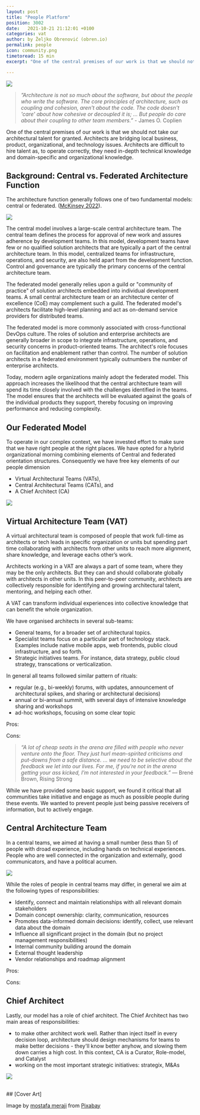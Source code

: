 ```yaml
---
layout: post
title: "People Platform"
position: 3002
date:   2021-10-21 21:12:01 +0100
categories: vat
author: by Željko Obrenović (obren.io)
permalink: people
icon: community.png
timetoread: 15 min
excerpt: "One of the central premises of our work is that we should not take our architectural talent for granted. Architects are bridging local business, product, organizational, and technology issues. Architects are difficult to hire talent as, to operate correctly, they need in-depth technical knowledge and domain-specific and organizational knowledge."

---
```

![](assets/images/arch/construction-4939383_1920.jpg)

> *”Architecture is not so much about the software, but about the people who write the software. The core principles of architecture, such as coupling and cohesion, aren't about the code. The code doesn't 'care' about how cohesive or decoupled it is; ... But people do care about their coupling to other team members.”* - James O. Coplien

One of the central premises of our work is that we should not take our architectural talent for granted. Architects are bridging local business, product, organizational, and technology issues. Architects are difficult to hire talent as, to operate correctly, they need in-depth technical knowledge and domain-specific and organizational knowledge.

## Background: Central vs. Federated Architecture Function

The architecture function generally follows one of two fundamental models: central or federated.
 ([McKinsey 2022](https://www.mckinsey.com/business-functions/mckinsey-digital/our-insights/tech-forward/crafting-the-optimal-model-for-the-it-architecture-organization)).

![](assets/images/SVG-crafting-model.svg)

The central model involves a large-scale central architecture team. The central team defines the process for approval of new work and assures adherence by development teams. In this model, development teams have few or no qualified solution architects that are typically a part of the central architecture team. In this model, centralized teams for infrastructure, operations, and security, are also held apart from the development function. Control and governance are typically the primary concerns of the central architecture team.

The federated model generally relies upon a guild or "community of practice" of solution architects embedded into individual development teams. A small central architecture team or an architecture center of excellence (CoE) may complement such a guild. The federated model's architects facilitate high-level planning and act as on-demand service providers for distributed teams.

The federated model is more commonly associated with cross-functional DevOps culture. The roles of solution and enterprise architects are generally broader in scope to integrate infrastructure, operations, and security concerns in product-oriented teams. The architect's role focuses on facilitation and enablement rather than control. The number of solution architects in a federated environment typically outnumbers the number of enterprise architects.

Today, modern agile organizations mainly adopt the federated model. This approach increases the likelihood that the central architecture team will spend its time closely involved with the challenges identified in the teams. The model ensures that the architects will be evaluated against the goals of the individual products they support, thereby focusing on improving performance and reducing complexity.


## Our Federated Model


To operate in our complex context, we have invested effort to make sure that we have right people at the right places. We have opted for a hybrid organizational morning combining elements of Central and federated orientation structures. Consequently we have free key elements of our people dimension
* Virtual Architectural Teams (VATs),
* Central Architectural Teams (CATs), and
* A Chief Architect (CA)

![](assets/images/model-people.jpg)


## Virtual Architecture Team (VAT)

A virtual architectural team is composed of people that work full-time as architects or tech leads in specific organization or units but spending part time collaborating with architects from other units to reach more alignment, share knowledge, and leverage eachs other’s work.

Architects working in a VAT are always a part of some team, where they may be the only architects. But they can and should collaborate globally with architects in other units. In this peer-to-peer community, architects are collectively responsible for identifying and growing architectural talent, mentoring, and helping each other. 

A VAT can transform individual experiences into collective knowledge that can benefit the whole organization.

We have organised architects in several sub-teams:
* General teams, for a broader set of architectural topics. 
* Specialist teams focus on a particular part of technology stack. Examples include native mobile apps, web frontends, public cloud infrastructure, and so forth. 
* Strategic initiatives teams. For instance, data strategy, public cloud strategy, transcations or verticalization.

In general all teams followed similar pattern of rituals:
* regular (e.g., bi-weekly) forums, with updates, announcement of architectural spikes, and sharing or architectural decisions)
* annual or bi-annual summit, with several days of intensive knowledge sharing and workshops
* ad-hoc workshops, focusing on some clear topic

Pros:

Cons:

> *“A lot of cheap seats in the arena are filled with people who never venture onto the floor. They just hurl mean-spirited criticisms and put-downs from a safe distance. ... we need to be selective about the feedback we let into our lives. For me, if you’re not in the arena getting your ass kicked, I’m not interested in your feedback.”* — Brené Brown, Rising Strong

While we have provided some basic support, we found it critical that all communities take initiative and engage as much as possible people during these events. We wanted to prevent people just being passive receivers of information, but to actively engage.


## Central Architecture Team

In a central teams, we aimed at having a small number (less than 5) of people with droad experience, including hands on technical experiences. People who are well connected in the organization and externally, good communicators, and have a political acumen.

![](assets/images/global-architect-profile.png)

While the roles of people in central teams may differ, in general we aim at the following types of responsibilities:
* Identify, connect and maintain relationships with all relevant domain stakeholders
* Domain concept ownership: clarity, communication, resources
* Promotes data-informed domain decisions: identify, collect, use relevant data about the domain
* Influence all significant project in the domain (but no project management responsibilities)
* Internal community building around the domain
* External thought leadership
* Vendor relationships and roadmap alignment

Pros:

Cons:

## Chief Architect

Lastly, our model has a role of chief architect. The Chief Architect has two main areas of responsibilities:
* to make other architect work well. Rather than inject itself in every decision loop, architecture should design mechanisms for teams to make better decisions - they'll know better anyhow, and slowing them down carries a high cost. In this context, CA is a Curator, Role-model, and Catalyst
* working on the most important strategic initiatives: strategix, M&As

![](assets/images/chief-architect-flexibility.png)


<br>
## [Cover Art]

Image by <a href="https://pixabay.com/users/mostafa_meraji-13551092/?utm_source=link-attribution&amp;utm_medium=referral&amp;utm_campaign=image&amp;utm_content=4939383">mostafa meraji</a> from <a href="https://pixabay.com/?utm_source=link-attribution&amp;utm_medium=referral&amp;utm_campaign=image&amp;utm_content=4939383">Pixabay</a>
